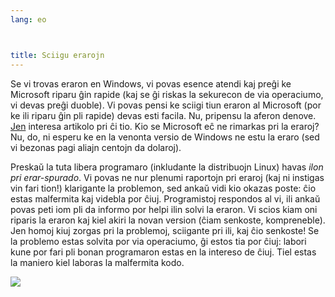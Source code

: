 ```yaml
---
lang: eo



title: Sciigu erarojn
---
```


Se vi trovas eraron en Windows, vi povas esence atendi kaj preĝi ke Microsoft riparu ĝin rapide (kaj se ĝi riskas la sekurecon de via operaciumo, vi devas preĝi duoble). Vi povas pensi ke sciigi tiun eraron al Microsoft (por ke ili riparu ĝin pli rapide) devas esti facila. Nu, pripensu la aferon denove. <a 
href="http://www.oreillynet.com/mac/blog/2002/06/mission_impossible_submitting.html">Jen</a> interesa artikolo pri ĉi tio. Kio se Microsoft eĉ ne rimarkas pri la eraroj? Nu, do, ni esperu ke en la venonta versio de Windows ne estu la eraro (sed vi bezonas pagi aliajn centojn da dolaroj).


Preskaŭ la tuta libera programaro (inkludante la distribuojn Linux) havas <i>ilon pri erar-spurado</i>. Vi povas ne nur plenumi raportojn pri eraroj (kaj ni instigas vin fari tion!) klarigante la problemon, sed ankaŭ vidi kio okazas poste: ĉio estas malfermita kaj videbla por ĉiuj. Programistoj respondos al vi, ili ankaŭ povas peti iom pli da informo por helpi ilin solvi la eraron. Vi scios kiam oni riparis la eraron kaj kiel akiri la novan version (ĉiam senkoste, kompreneble). Jen homoj kiuj zorgas pri la problemoj, sciigante pri ili, kaj ĉio senkoste! Se la problemo estas solvita por via operaciumo, ĝi estos tia por ĉiuj: labori kune por fari pli bonan programaron estas en la intereso de ĉiuj. Tiel estas la maniero kiel laboras la malfermita kodo.

<img src="Images/report_bugs_thumb.png" />





